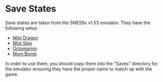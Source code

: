 # Save States

Save states are taken from the SNES9x v1.53 emulator. They have the following
setup

  * [Mist Dragon](./Final%25Fantasy%25II%25(USA).000)
  * [Mist Skip](./Final%25Fantasy%25II%25(USA).001)
  * [Octomamm](./Final%25Fantasy%25II%25(USA).002)
  * [Mom Bomb](./Final%25Fantasy%25II%25(USA).003)

In order to use them, you should copy them into the "Saves" directory for the
emulator ensuring they have the proper name to match up with the game.